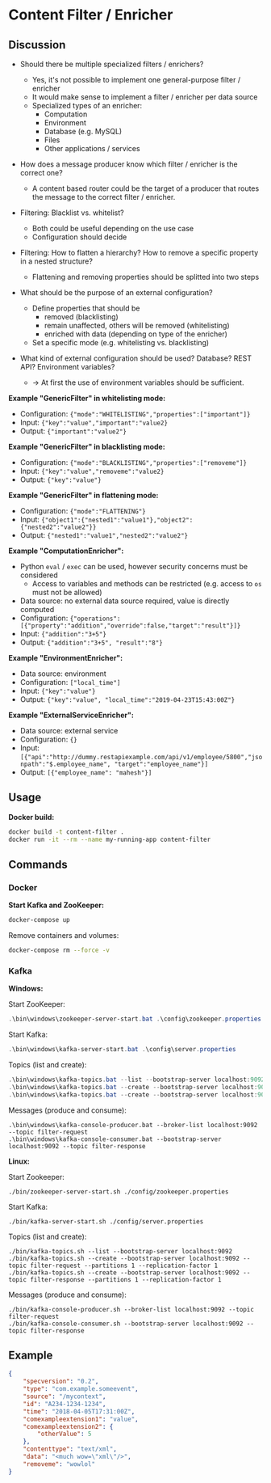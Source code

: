 # Content Filter / Enricher

## Discussion

* Should there be multiple specialized filters / enrichers?
  * Yes, it's not possible to implement one general-purpose filter / enricher
  * It would make sense to implement a filter / enricher per data source
  * Specialized types of an enricher:
    * Computation
    * Environment
    * Database (e.g. MySQL)
    * Files
    * Other applications / services

* How does a message producer know which filter / enricher is the correct one?
  * A content based router could be the target of a producer that routes the message to the correct filter / enricher.

* Filtering: Blacklist vs. whitelist?
  * Both could be useful depending on the use case
  * Configuration should decide

* Filtering: How to flatten a hierarchy? How to remove a specific property in a nested structure?
  * Flattening and removing properties should be splitted into two steps

* What should be the purpose of an external configuration?
  * Define properties that should be
    * removed (blacklisting)
    * remain unaffected, others will be removed (whitelisting)
    * enriched with data (depending on type of the enricher)
  * Set a specific mode (e.g. whitelisting vs. blacklisting)

* What kind of external configuration should be used? Database? REST API? Environment variables?
  * ->  At first the use of environment variables should be sufficient.

**Example "GenericFilter" in whitelisting mode:**
* Configuration: `{"mode":"WHITELISTING","properties":["important"]}`
* Input: `{"key":"value","important":"value2}`
* Output: `{"important":"value2"}`

**Example "GenericFilter" in blacklisting mode:**
* Configuration: `{"mode":"BLACKLISTING","properties":["removeme"]}`
* Input: `{"key":"value","removeme":"value2}`
* Output: `{"key":"value"}`

**Example "GenericFilter" in flattening mode:**
* Configuration: `{"mode":"FLATTENING"}`
* Input: `{"object1":{"nested1":"value1"},"object2":{"nested2":"value2"}}`
* Output: `{"nested1":"value1","nested2":"value2"}`

**Example "ComputationEnricher":**
* Python `eval` / `exec` can be used, however security concerns must be considered
  * Access to variables and methods can be restricted (e.g. access to `os` must not be allowed)
* Data source: no external data source required, value is directly computed
* Configuration: `{"operations":[{"property":"addition","override":false,"target":"result"}]}`
* Input: `{"addition":"3+5"}`
* Output: `{"addition":"3+5", "result":"8"}`

**Example "EnvironmentEnricher":**
* Data source: environment
* Configuration: `["local_time"]`
* Input: `{"key":"value"}`
* Output: `{"key":"value", "local_time":"2019-04-23T15:43:00Z"}`

**Example "ExternalServiceEnricher":**
* Data source: external service
* Configuration: `{}`
* Input: `[{"api":"http://dummy.restapiexample.com/api/v1/employee/5800","jsonpath":"$.employee_name", "target":"employee_name"}]`
* Output: `[{"employee_name": "mahesh"}]`

## Usage

**Docker build:**
```bash
docker build -t content-filter .
docker run -it --rm --name my-running-app content-filter
```

## Commands

### Docker

**Start Kafka and ZooKeeper:**
```bash
docker-compose up
```

Remove containers and volumes:
```bash
docker-compose rm --force -v
```

### Kafka

**Windows:**

Start ZooKeeper:
```powershell
.\bin\windows\zookeeper-server-start.bat .\config\zookeeper.properties
```

Start Kafka:
```powershell
.\bin\windows\kafka-server-start.bat .\config\server.properties
```

Topics (list and create):
```powershell
.\bin\windows\kafka-topics.bat --list --bootstrap-server localhost:9092
.\bin\windows\kafka-topics.bat --create --bootstrap-server localhost:9092 --topic filter-request --partitions 1 --replication-factor 1
.\bin\windows\kafka-topics.bat --create --bootstrap-server localhost:9092 --topic filter-response --partitions 1 --replication-factor 1
```

Messages (produce and consume):
```console
.\bin\windows\kafka-console-producer.bat --broker-list localhost:9092 --topic filter-request
.\bin\windows\kafka-console-consumer.bat --bootstrap-server localhost:9092 --topic filter-response
```

**Linux:**

Start Zookeeper:
```console
./bin/zookeeper-server-start.sh ./config/zookeeper.properties
```

Start Kafka:
```console
./bin/kafka-server-start.sh ./config/server.properties
```

Topics (list and create):
```console
./bin/kafka-topics.sh --list --bootstrap-server localhost:9092
./bin/kafka-topics.sh --create --bootstrap-server localhost:9092 --topic filter-request --partitions 1 --replication-factor 1
./bin/kafka-topics.sh --create --bootstrap-server localhost:9092 --topic filter-response --partitions 1 --replication-factor 1
```

Messages (produce and consume):
```console
./bin/kafka-console-producer.sh --broker-list localhost:9092 --topic filter-request
./bin/kafka-console-consumer.sh --bootstrap-server localhost:9092 --topic filter-response
```

## Example

```json
{
    "specversion": "0.2",
    "type": "com.example.someevent",
    "source": "/mycontext",
    "id": "A234-1234-1234",
    "time": "2018-04-05T17:31:00Z",
    "comexampleextension1": "value",
    "comexampleextension2": {
        "otherValue": 5
    },
    "contenttype": "text/xml",
    "data": "<much wow=\"xml\"/>",
    "removeme": "wowlol"
}
```
